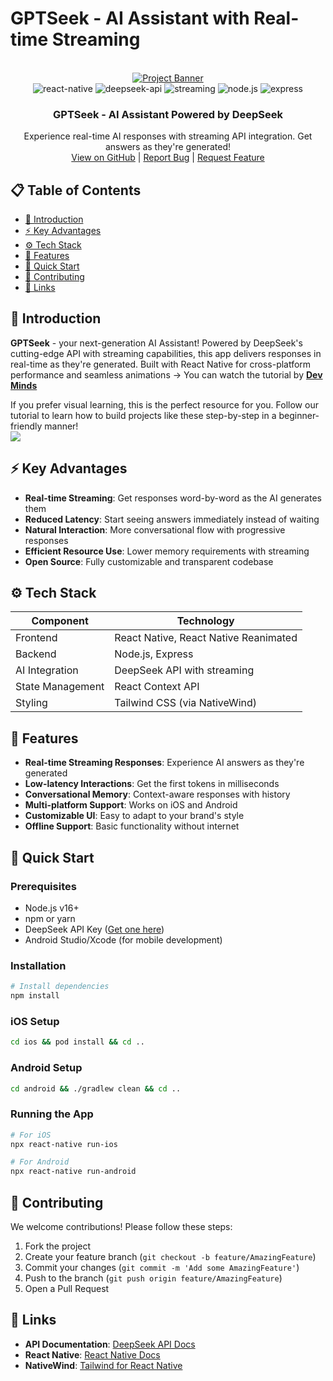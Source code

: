 # GPTSeek - AI Assistant with Real-time Streaming

<div align="center">
  <br />
    <a href="https://youtu.be/l-5X-6KCO8k" target="_blank">
      <img src="https://i.postimg.cc/QdnQGhVz/ai-assistant-img.png" alt="Project Banner">
    </a>
  <br />
  <div>
    <img src="https://img.shields.io/badge/-React_Native-black?style=for-the-badge&logoColor=white&logo=react&color=61DAFB" alt="react-native" />
    <img src="https://img.shields.io/badge/-DeepSeek_API-black?style=for-the-badge&logoColor=white&logo=openai&color=412991" alt="deepseek-api" />
    <img src="https://img.shields.io/badge/-Streaming-black?style=for-the-badge&logoColor=white&logo=fastapi&color=009688" alt="streaming" />
    <img src="https://img.shields.io/badge/-Node.js-black?style=for-the-badge&logoColor=white&logo=node.js&color=339933" alt="node.js" />
    <img src="https://img.shields.io/badge/-Express-black?style=for-the-badge&logoColor=white&logo=express&color=000000" alt="express" />
  </div>

  <h3 align="center">GPTSeek - AI Assistant Powered by DeepSeek</h3>
  <div align="center">
    Experience real-time AI responses with streaming API integration. Get answers as they're generated!
    <br />
    <a href="https://github.com/Abdullah0Dev/gptseek">View on GitHub</a> | 
    <a href="https://github.com/Abdullah0Dev/gptseek/issues">Report Bug</a> | 
    <a href="https://github.com/Abdullah0Dev/gptseek/issues">Request Feature</a>
  </div>
</div>

## 📋 Table of Contents
- [🤖 Introduction](#-introduction)
- [⚡ Key Advantages](#-key-advantages)
- [⚙️ Tech Stack](#️-tech-stack)
- [🔋 Features](#-features)
- [🚀 Quick Start](#-quick-start)
- [🤝 Contributing](#-contributing)
- [🔗 Links](#-links)

## 🤖 Introduction
 **GPTSeek** - your next-generation AI Assistant! Powered by DeepSeek's cutting-edge API with streaming capabilities, this app delivers responses in real-time as they're generated. Built with React Native for cross-platform performance and seamless animations -> You can watch the tutorial by  <a href="https://www.youtube.com/channel/UC8TqNetLwAq57qcxFs2flVw" target="_blank"><b>Dev Minds</b></a> 
 
 If you prefer visual learning, this is the perfect resource for you. Follow our tutorial to learn how to build projects like these step-by-step in a beginner-friendly manner! <br />
 <a href="https://youtu.be/l-5X-6KCO8k" target="_blank"><img src="https://github.com/sujatagunale/EasyRead/assets/151519281/1736fca5-a031-4854-8c09-bc110e3bc16d" /></a>

## ⚡ Key Advantages
- **Real-time Streaming**: Get responses word-by-word as the AI generates them
- **Reduced Latency**: Start seeing answers immediately instead of waiting
- **Natural Interaction**: More conversational flow with progressive responses
- **Efficient Resource Use**: Lower memory requirements with streaming
- **Open Source**: Fully customizable and transparent codebase

## ⚙️ Tech Stack
| Component       | Technology |
|-----------------|------------|
| Frontend        | React Native, React Native Reanimated |
| Backend         | Node.js, Express |
| AI Integration  | DeepSeek API with streaming |
| State Management| React Context API |
| Styling         | Tailwind CSS (via NativeWind) |

## 🔋 Features
- **Real-time Streaming Responses**: Experience AI answers as they're generated
- **Low-latency Interactions**: Get the first tokens in milliseconds
- **Conversational Memory**: Context-aware responses with history
- **Multi-platform Support**: Works on iOS and Android
- **Customizable UI**: Easy to adapt to your brand's style
- **Offline Support**: Basic functionality without internet

## 🚀 Quick Start
### Prerequisites
- Node.js v16+
- npm or yarn
- DeepSeek API Key ([Get one here](https://openrouter.ai/settings/keys))
- Android Studio/Xcode (for mobile development)

### Installation
```bash
# Install dependencies
npm install
```

### iOS Setup
```bash
cd ios && pod install && cd ..
```

### Android Setup
```bash
cd android && ./gradlew clean && cd ..
```

### Running the App
```bash
# For iOS
npx react-native run-ios

# For Android
npx react-native run-android
```

## <a name="contributing">🤝 Contributing</a>
We welcome contributions! Please follow these steps:
1. Fork the project
2. Create your feature branch (`git checkout -b feature/AmazingFeature`)
3. Commit your changes (`git commit -m 'Add some AmazingFeature'`)
4. Push to the branch (`git push origin feature/AmazingFeature`)
5. Open a Pull Request

## <a name="links">🔗 Links</a>
- **API Documentation**: [DeepSeek API Docs](https://openrouter.ai/deepseek/deepseek-chat-v3-0324:free/api)
- **React Native**: [React Native Docs](https://reactnative.dev/)
- **NativeWind**: [Tailwind for React Native](https://www.nativewind.dev/)
```
